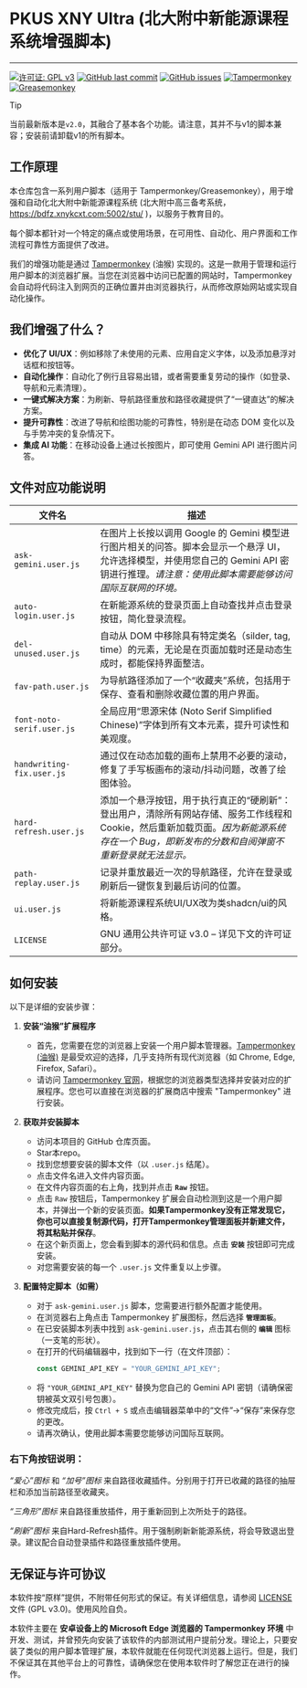 # PKUS XNY Ultra (北大附中新能源课程系统增强脚本)

---

[![许可证: GPL v3](https://img.shields.io/badge/License-GPLv3-blue.svg)](https://www.gnu.org/licenses/gpl-3.0)
[![GitHub last commit](https://img.shields.io/github/last-commit/c-jeremy/pkus-xny-ultra)](https://github.com/c-jeremy/pkus-xny-ultra/commits/main)
[![GitHub issues](https://img.shields.io/github/issues/c-jeremy/pkus-xny-ultra)](https://github.com/c-jeremy/pkus-xny-ultra/issues)
[![Tampermonkey](https://img.shields.io/badge/Tampermonkey-compatible-green)](https://www.tampermonkey.net/)
[![Greasemonkey](https://img.shields.io/badge/Greasemonkey-compatible-green)](https://www.greasespot.net/)

> [!TIP]
> 当前最新版本是`v2.0`，其融合了基本各个功能。请注意，其并不与v1的脚本兼容；安装前请卸载v1的所有脚本。

## 工作原理
本仓库包含一系列用户脚本（适用于 Tampermonkey/Greasemonkey），用于增强和自动化北大附中新能源课程系统 (北大附中高三备考系统，https://bdfz.xnykcxt.com:5002/stu/ )，以服务于教育目的。

每个脚本都针对一个特定的痛点或使用场景，在可用性、自动化、用户界面和工作流程可靠性方面提供了改进。

我们的增强功能是通过 [Tampermonkey](http://tampermonkey.net) (油猴) 实现的。这是一款用于管理和运行用户脚本的浏览器扩展。当您在浏览器中访问已配置的网站时，Tampermonkey 会自动将代码注入到网页的正确位置并由浏览器执行，从而修改原始网站或实现自动化操作。

## 我们增强了什么？
- **优化了 UI/UX**：例如移除了未使用的元素、应用自定义字体，以及添加悬浮对话框和按钮等。
- **自动化操作**：自动化了例行且容易出错，或者需要重复劳动的操作（如登录、导航和元素清理）。
- **一键式解决方案**：为刷新、导航路径重放和路径收藏提供了“一键直达”的解决方案。
- **提升可靠性**：改进了导航和绘图功能的可靠性，特别是在动态 DOM 变化以及与手势冲突的复杂情况下。
- **集成 AI 功能**：在移动设备上通过长按图片，即可使用 Gemini API 进行图片问答。

## 文件对应功能说明

| 文件名 | 描述 |
|-----------|-------------|
| `ask-gemini.user.js` | 在图片上长按以调用 Google 的 Gemini 模型进行图片相关的问答。脚本会显示一个悬浮 UI，允许选择模型，并使用您自己的 Gemini API 密钥进行推理。*请注意：使用此脚本需要能够访问国际互联网的环境。* |
| `auto-login.user.js` | 在新能源系统的登录页面上自动查找并点击登录按钮，简化登录流程。 |
| `del-unused.user.js` | 自动从 DOM 中移除具有特定类名（silder, tag, time）的元素，无论是在页面加载时还是动态生成时，都能保持界面整洁。 |
| `fav-path.user.js` | 为导航路径添加了一个“收藏夹”系统，包括用于保存、查看和删除收藏位置的用户界面。 |
| `font-noto-serif.user.js` | 全局应用“思源宋体 (Noto Serif Simplified Chinese)”字体到所有文本元素，提升可读性和美观度。 |
| `handwriting-fix.user.js` | 通过仅在动态加载的画布上禁用不必要的滚动，修复了手写板画布的滚动/抖动问题，改善了绘图体验。 |
| `hard-refresh.user.js` | 添加一个悬浮按钮，用于执行真正的“硬刷新”：登出用户，清除所有网站存储、服务工作线程和 Cookie，然后重新加载页面。*因为新能源系统存在一个 Bug，即新发布的分数和自阅弹窗不重新登录就无法显示。* |
| `path-replay.user.js` | 记录并重放最近一次的导航路径，允许在登录或刷新后一键恢复到最后访问的位置。 |
| `ui.user.js` | 将新能源课程系统UI/UX改为类shadcn/ui的风格。 |
| `LICENSE` | GNU 通用公共许可证 v3.0 – 详见下文的许可证部分。 |

## 如何安装
以下是详细的安装步骤：

1.  **安装“油猴”扩展程序**
    *   首先，您需要在您的浏览器上安装一个用户脚本管理器。[Tampermonkey (油猴)](https://www.tampermonkey.net/) 是最受欢迎的选择，几乎支持所有现代浏览器（如 Chrome, Edge, Firefox, Safari）。
    *   请访问 [Tampermonkey 官网](https://www.tampermonkey.net/)，根据您的浏览器类型选择并安装对应的扩展程序。您也可以直接在浏览器的扩展商店中搜索 "Tampermonkey" 进行安装。

2.  **获取并安装脚本**
    *   访问本项目的 GitHub 仓库页面。
    *   Star本repo。
    *   找到您想要安装的脚本文件（以 `.user.js` 结尾）。
    *   点击文件名进入文件内容页面。
    *   在文件内容页面的右上角，找到并点击 **`Raw`** 按钮。
    *   点击 `Raw` 按钮后，Tampermonkey 扩展会自动检测到这是一个用户脚本，并弹出一个新的安装页面。**如果Tampermonkey没有正常发现它，你也可以直接复制源代码，打开Tampermonkey管理面板并新建文件，将其粘贴并保存**。
    *   在这个新页面上，您会看到脚本的源代码和信息。点击 **`安装`** 按钮即可完成安装。
    *   对您需要安装的每一个 `.user.js` 文件重复以上步骤。

3.  **配置特定脚本（如需）**
    *   对于 `ask-gemini.user.js` 脚本，您需要进行额外配置才能使用。
    *   在浏览器右上角点击 Tampermonkey 扩展图标，然后选择 **`管理面板`**。
    *   在已安装脚本列表中找到 `ask-gemini.user.js`，点击其右侧的 **`编辑`** 图标（一支笔的形状）。
    *   在打开的代码编辑器中，找到如下一行（在文件顶部）：
        ```javascript
        const GEMINI_API_KEY = "YOUR_GEMINI_API_KEY";
        ```
    *   将 `"YOUR_GEMINI_API_KEY"` 替换为您自己的 Gemini API 密钥（请确保密钥被英文双引号包裹）。
    *   修改完成后，按 `Ctrl + S` 或点击编辑器菜单中的“文件”->“保存”来保存您的更改。
    *   请再次确认，使用此脚本需要您能够访问国际互联网。
  

### 右下角按钮说明：

*“爱心”图标* 和 *“加号”图标* 来自路径收藏插件。分别用于打开已收藏的路径的抽屉栏和添加当前路径至收藏夹。

*“三角形”图标* 来自路径重放插件，用于重新回到上次所处于的路径。

*“刷新”图标* 来自Hard-Refresh插件。用于强制刷新新能源系统，将会导致退出登录。建议配合自动登录插件和路径重放插件使用。

## 无保证与许可协议
本软件按“原样”提供，不附带任何形式的保证。有关详细信息，请参阅 [LICENSE](LICENSE) 文件 (GPL v3.0)。使用风险自负。

本软件主要在 **安卓设备上的 Microsoft Edge 浏览器的 Tampermonkey 环境** 中开发、测试，并曾预先向安装了该软件的内部测试用户提前分发。理论上，只要安装了类似的用户脚本管理扩展，本软件就能在任何现代浏览器上运行。但是，我们不保证其在其他平台上的可靠性，请确保您在使用本软件时了解您正在进行的操作。
